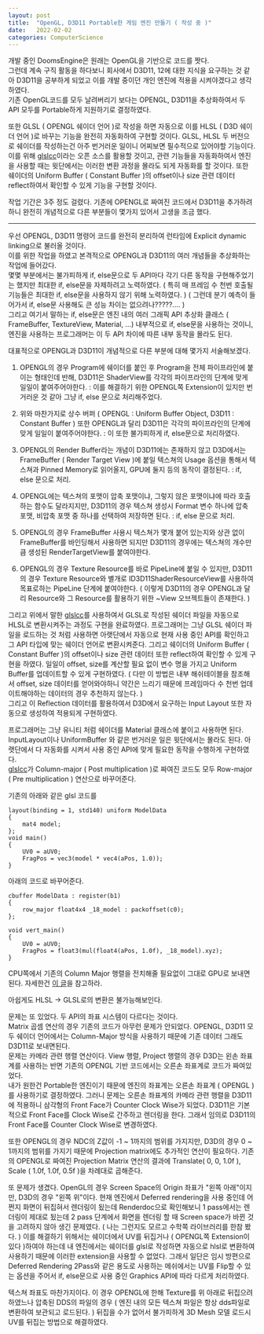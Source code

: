 ```yaml
---
layout: post
title:  "OpenGL, D3D11 Portable한 게임 엔진 만들기 ( 작성 중 )"
date:   2022-02-02
categories: ComputerScience
---
```


개발 중인 DoomsEngine은 원래는 OpenGL을 기반으로 코드를 짯다.            
그런데 계속 구직 활동을 하다보니 회사에서 D3D11, 12에 대한 지식을 요구하는 것 같아 D3D11을 공부하게 되었고 이를 개발 중이던 개인 엔진에 적용을 시켜야겠다고 생각하였다.         
기존 OpenGL코드를 모두 날려버리기 보다는 OPENGL, D3D11을 추상화하여서 두 API 모두를 Portable하게 지원하기로 결정하였다.      

또한 GLSL ( OPENGL 쉐이더 언어 )로 작성을 하면 자동으로 이를 HLSL ( D3D 쉐이더 언어 )로 바꾸는 기능을 완전히 자동화하여 구현할 것이다. GLSL, HLSL 두 버전으로 쉐이더를 작성하는건 아주 번거러운 일이니 어찌보면 필수적으로 있어야할 기능이다. 이를 위해 [glslcc](https://github.com/septag/glslcc)이라는 오픈 소스를 활용할 것이고, 관련 기능들을 자동화하여서 엔진을 사용할 때는 윗단에서는 이러한 변환 과정을 몰라도 되게 자동화를 할 것이다. 또한 쉐이더의 Uniform Buffer ( Constant Buffer )의 offset이나 size 관련 데이터 reflect하여서 확인할 수 있게 기능을 구현할 것이다.               

작업 기간은 3주 정도 걸렸다. 기존에 OPENGL로 짜여진 코드에서 D3D11을 추가하려하니 완전히 개념적으로 다른 부분들이 몇가지 있어서 고생을 조금 했다.        

-----------------------------------            

우선 OPENGL, D3D11 명령어 코드를 완전히 분리하여 런타임에 Explicit dynamic linking으로 불러올 것이다.       
이를 위한 작업을 하였고 본격적으로 OPENGL과 D3D11의 여러 개념들을 추상화하는 작업에 들어갔다.           
몇몇 부분에서는 불가피하게 if, else문으로 두 API마다 각기 다른 동작을 구현해주었기는 했지만 최대한 if, else문을 자제하려고 노력하였다. ( 특히 매 프레임 수 천번 호출될 기능들은 최대한 if, else문을 사용하지 않기 위해 노력하였다. ) ( 그런데 분기 예측이 들어가서 if, else문 사용해도 큰 성능 차이는 없으려나?????.... )              
그리고 여기서 말하는 if, else문은 엔진 내의 여러 그래픽 API 추상화 클래스 ( FrameBuffer, TextureView, Material, ...) 내부적으로 if, else문을 사용하는 것이니, 엔진을 사용하는 프로그래머는 이 두 API 차이에 따른 내부 동작을 몰라도 된다.                      

대표적으로 OPENGL과 D3D11이 개념적으로 다른 부분에 대해 몇가지 서술해보겠다.            

1. OPENGL의 경우 Program에 쉐이더를 붙인 후 Program을 전체 파이프라인에 붙이는 형태인데 반해, D3D11은 ShaderView를 각각의 파이프라인의 단계에 맞게 일일이 붙여주어야한다. : 이를 해결하기 위한 OPENGL쪽 Extension이 있지만 번거러운 것 같아 그냥 if, else 문으로 처리해주었다.                       

2. 위와 마찬가지로 상수 버퍼 ( OPENGL : Uniform Buffer Object, D3D11 : Constant Buffer ) 또한 OPENGL과 달리 D3D11은 각각의 파이프라인의 단계에 맞게 일일이 붙여주어야한다. : 이 또한 불가피하게 if, else문으로 처리하였다.                      

3. OPENGL의 Render Buffer라는 개념이 D3D11에는 존재하지 않고 D3D에서는 FrameBuffer ( Render Target View )에 붙일 텍스쳐의 Usage 옵션을 통해서 텍스쳐과 Pinned Memory로 읽어올지, GPU에 둘지 등의 동작이 결정된다. : if, else 문으로 처리.         

4. OPENGL에는 텍스쳐의 포맷이 압축 포맷이냐, 그렇지 않은 포맷이냐에 따라 호출하는 함수도 달라지지만, D3D11의 경우 텍스쳐 생성시 Format 변수 하나에 압축 포맷, 비압축 포맷 중 하나를 선택하여 저장하면 된다. : if, else 문으로 처리.                

5. OPENGL의 경우 FrameBuffer 사용시 텍스쳐가 몇개 붙어 있는지와 상관 없이 FrameBuffer를 바인딩해서 사용하면 되지만 D3D11의 경우에는 텍스쳐의 개수만큼 생성된 RenderTargetView를 붙여야한다.        

6. OPENGL의 경우 Texture Resource를 바로 PipeLine에 붙일 수 있지만, D3D11의 경우 Texture Resource와 별개로 ID3D11ShaderResourceView를 사용하여 목표로하는 PipeLine 단계에 붙여야한다. ( 이렇게 D3D11의 경우 OPENGL과 달리 Resource와 그 Resource를 활용하기 위한 ~View 오브젝트들이 존재한다. )                    


그리고 위에서 말한 [glslcc](https://github.com/septag/glslcc)를 사용하여서 GLSL로 작성된 쉐이더 파일을 자동으로 HLSL로 변환시켜주는 과정도 구현을 완료하였다. 프로그래머는 그냥 GLSL 쉐이더 파일을 로드하는 것 처럼 사용하면 아랫단에서 자동으로 현재 사용 중인 API를 확인하고 그 API 타입에 맞는 쉐이더 언어로 변환시켜준다.    그리고 쉐이더의 Uniform Buffer ( Constant Buffer )의 offset이나 size 관련 데이터 또한 reflect하여 확인할 수 있게 구현을 하였다. 일일이 offset, size를 계산할 필요 없이 변수 명을 가지고 Uniform Buffer를 업데이트할 수 있게 구현하였다. ( 다만 이 방법은 내부 해쉬테이블을 참조해서 offset, size 데이터를 얻어와야하니 약간은 느리기 때문에 프레임마다 수 천번 업데이트해야하는 데이터의 경우 추천하지 않는다. )            
그리고 이 Reflection 데이터를 활용하여서 D3D에서 요구하는 Input Layout 또한 자동으로 생성하여 적용되게 구현하였다.                              

프로그래머는 그냥 유니티 처럼 쉐이더를 Material 클래스에 붙이고 사용하면 된다. InputLayout이나 UniformBuffer 와 같은 번거러운 일은 윗단에서는 몰라도 된다. 아랫단에서 다 자동화를 시켜서 사용 중인 API에 맞게 필요한 동작을 수행하게 구현하였다.                
[glslcc](https://github.com/septag/glslcc)가 Column-major ( Post multiplication )로 짜여진 코드도 모두 Row-major ( Pre multiplication ) 연산으로 바꾸어준다.            

기존의 아래와 같은 glsl 코드를
```
layout(binding = 1, std140) uniform ModelData
{
    mat4 model; 
};
void main()
{
	UV0 = aUV0;
	FragPos = vec3(model * vec4(aPos, 1.0));
}
```
아래의 코드로 바꾸어준다.       
```
cbuffer ModelData : register(b1)
{
    row_major float4x4 _18_model : packoffset(c0);
};

void vert_main()
{
    UV0 = aUV0;
    FragPos = float3(mul(float4(aPos, 1.0f), _18_model).xyz);
}
```
CPU쪽에서 기존의 Column Major 행렬을 전치해줄 필요없이 그대로 GPU로 보내면된다. 자세한건 [이 글](https://github.com/KhronosGroup/SPIRV-Cross/issues/1742)을 참고하라.          

아쉽게도 HLSL -> GLSL로의 변환은 불가능해보인다.         

문제는 또 있었다. 두 API의 좌표 시스템이 다르다는 것이다.          
Matrix 곱셈 연산의 경우 기존의 코드가 아무런 문제가 안되었다. OPENGL, D3D11 모두 쉐이더 언어에서는 Column-Major 방식을 사용하기 때문에 기존 데이터 그래도 D3D11로 보내면된다.      
문제는 카메라 관련 행렬 연산이다. View 행렬, Project 행렬의 경우 D3D는 왼손 좌표계를 사용하는 반면 기존의 OPENGL 기반 코드에서는 오른손 좌표계로 코드가 짜여있었다.        
내가 원한건 Portable한 엔진이기 때문에 엔진의 좌표계는 오른손 좌표계 ( OPENGL )를 사용하기로 결정하였다. 그러니 문제는 오른손 좌표계의 카메라 관련 행렬을 D3D11에 적용하니 삼각형의 Front Face가 Counter Clock Wise가 되었다. D3D11은 기본적으로 Front Face를 Clock Wise로 간주하고 렌더링을 한다. 그래서 임의로 D3D11의 Front Face를 Counter Clock Wise로 변경하였다.               

또한 OPENGL의 경우 NDC의 Z값이 -1 ~ 1까지의 범위를 가지지만, D3D의 경우 0 ~ 1까지의 범위를 가지기 때문에 Projection matrix에도 추가적인 연산이 필요하다. 기존의 OPENGL로 짜여진 Projection Matrix 연산의 결과에 Translate( 0, 0, 1.0f ), Scale ( 1.0f, 1.0f, 0.5f )을 차례대로 곱해준다.             

또 문제가 생겼다. OpenGL의 경우 Screen Space의 Origin 좌표가 "왼쪽 아래"이지만, D3D의 경우 "왼쪽 위"이다. 현재 엔진에서 Deferred rendering을 사용 중인데 어쩐지 화면이 뒤집혀서 렌더링이 됬는데 Renderdoc으로 확인해보니 1 pass에서는 렌더링이 제대로 됬는데 2 pass 단계에서 화면을 렌더링 할 때 Screen space가 바뀐 것을 고려하지 않아 생긴 문제였다. ( 나는 그런지도 모르고 수학쪽 라이브러리를 한참 봤다. ) 이를 해결하기 위해서는 쉐이더에서 UV를 뒤집거나 ( OPENGL쪽 Extension이 있다 )하여야 하는데 내 엔진에서는 쉐이더를 glsl로 작성하면 자동으로 hlsl로 변환하여 사용하기 때문에 이러한 extension을 사용할 수 없었다. 그래서 일단은 임시 방편으로 Deferred Rendering 2Pass와 같은 용도로 사용하는 메쉬에서는 UV를 Flip할 수 있는 옵션을 주어서 if, else문으로 사용 중인 Graphics API에 따라 다르게 처리하였다.             

텍스쳐 좌표도 마찬가지이다. 이 경우 OPENGL에 한해 Texture를 위 아래로 뒤집으려 하였느나 압축된 DDS의 파일의 경우 ( 엔진 내의 모든 텍스쳐 파일은 항상 dds파일로 변환하여 보관되고 로드된다. ) 뒤집을 수가 없어서 불가피하게 3D Mesh 모델 로드시 UV를 뒤집는 방법으로 해결하였다.              
